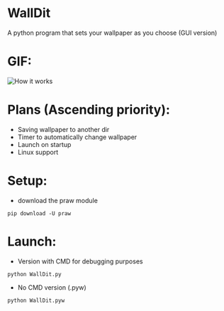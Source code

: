 # WallDit
A python program that sets your wallpaper as you choose (GUI version)

# GIF:
![How it works](http://i.imgur.com/oZszzV3.gif)

# Plans (Ascending priority):
* Saving wallpaper to another dir
* Timer to automatically change wallpaper
* Launch on startup
* Linux support

# Setup:
* download the praw module
```
pip download -U praw
```

# Launch:

* Version with CMD for debugging purposes

```
python WallDit.py
```

* No CMD version (.pyw)

```
python WallDit.pyw
```